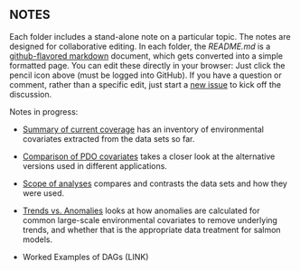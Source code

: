 ## NOTES

Each folder includes a stand-alone note on a particular topic. The notes are designed for collaborative editing. In each folder, the *README.md* is a [github-flavored markdown](https://github.github.com/gfm/) document, which gets converted into a simple formatted page. You can edit these directly in your browser: Just click the pencil icon above (must be logged into GitHub). If you have a question or comment, rather than a specific edit, just start a [new issue](https://github.com/SOLV-Code/Open-Source-Env-Cov-PacSalmon/issues) to kick off the discussion.

Notes in progress:

* [Summary of current coverage](https://github.com/SOLV-Code/Open-Source-Env-Cov-PacSalmon/tree/main/NOTES/Current_Coverage) has an inventory of environmental covariates extracted from the data sets so far.

* [Comparison of PDO covariates](https://github.com/SOLV-Code/Open-Source-Env-Cov-PacSalmon/tree/main/NOTES/PDO_Comparison) takes a closer look at the alternative versions used in different applications.

* [Scope of analyses](https://github.com/SOLV-Code/Open-Source-Env-Cov-PacSalmon/tree/main/NOTES/ScopeOfAnalyses) compares and contrasts the data sets and how they were used.

* [Trends vs. Anomalies](https://github.com/SOLV-Code/Open-Source-Env-Cov-PacSalmon/tree/main/NOTES/TrendsVsAnomalies) looks at  how anomalies are calculated for common large-scale environmental covariates to remove underlying trends, and whether that is the appropriate data treatment for salmon models.

* Worked Examples of DAGs (LINK)